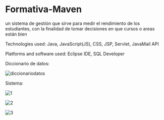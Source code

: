 # Formativa-Maven
un sistema de gestión que sirve para medir el rendimiento de los estudiantes, con la finalidad de tomar decisiones en que cursos o areas están bien

Technologies used:
Java, JavaScript(JS), CSS, JSP, Servlet, JavaMail API

Platforms and software used:
Eclipse IDE, SQL Developer

Diccionario de datos:

![diccionariodatos](https://github.com/user-attachments/assets/de121b8a-4026-4bb9-8722-4894498f7b4e)

Sistema:

![1](https://github.com/user-attachments/assets/e0ac7e41-a6a5-4ee7-b806-bf2f5dd2d874)

![2](https://github.com/user-attachments/assets/6f8567f1-bf5f-499e-b08d-693d610f0831)

![3](https://github.com/user-attachments/assets/a2b63a60-bd2a-4061-80d0-b8f27b191589)
